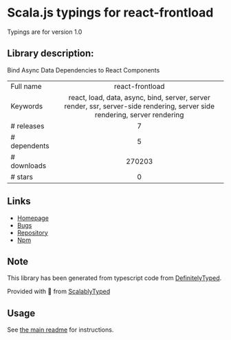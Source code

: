 
# Scala.js typings for react-frontload

Typings are for version 1.0

## Library description:
Bind Async Data Dependencies to React Components

|                    |                 |
| ------------------ | :-------------: |
| Full name          | react-frontload |
| Keywords           | react, load, data, async, bind, server, server render, ssr, server-side rendering, server side rendering, server rendering |
| # releases         | 7 |
| # dependents       | 5 |
| # downloads        | 270203 |
| # stars            | 0 |

## Links
- [Homepage](https://github.com/davnicwil/react-frontload#readme)
- [Bugs](https://github.com/davnicwil/react-frontload/issues)
- [Repository](https://github.com/davnicwil/react-frontload)
- [Npm](https://www.npmjs.com/package/react-frontload)
    


## Note
This library has been generated from typescript code from [DefinitelyTyped](https://definitelytyped.org).

Provided with :purple_heart: from [ScalablyTyped](https://github.com/oyvindberg/ScalablyTyped)

## Usage
See [the main readme](../../readme.md) for instructions.


